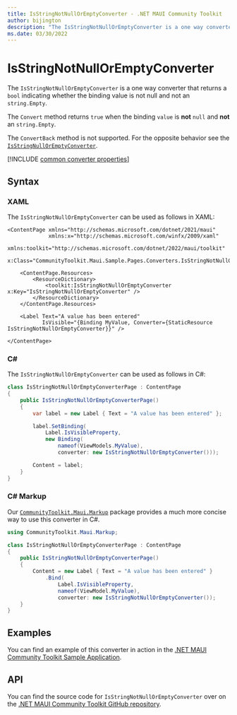 ```yaml
---
title: IsStringNotNullOrEmptyConverter - .NET MAUI Community Toolkit
author: bijington
description: "The IsStringNotNullOrEmptyConverter is a one way converter that returns a bool indicating whether the binding value is not null and not an string.Empty."
ms.date: 03/30/2022
---
```


# IsStringNotNullOrEmptyConverter

The `IsStringNotNullOrEmptyConverter` is a one way converter that returns a `bool` indicating whether the binding value is not null and not an `string.Empty`.

The `Convert` method returns `true` when the binding `value` is **not** `null` and **not** an `string.Empty`.

The `ConvertBack` method is not supported. For the opposite behavior see the [`IsStringNullOrEmptyConverter`](is-string-null-or-empty-converter.md).

[!INCLUDE [common converter properties](../includes/communitytoolkit-converter.md)]

## Syntax

### XAML

The `IsStringNotNullOrEmptyConverter` can be used as follows in XAML:

```xaml
<ContentPage xmlns="http://schemas.microsoft.com/dotnet/2021/maui"
             xmlns:x="http://schemas.microsoft.com/winfx/2009/xaml"
             xmlns:toolkit="http://schemas.microsoft.com/dotnet/2022/maui/toolkit"
             x:Class="CommunityToolkit.Maui.Sample.Pages.Converters.IsStringNotNullOrEmptyConverterPage">

    <ContentPage.Resources>
        <ResourceDictionary>
            <toolkit:IsStringNotNullOrEmptyConverter x:Key="IsStringNotNullOrEmptyConverter" />
        </ResourceDictionary>
    </ContentPage.Resources>

    <Label Text="A value has been entered"
           IsVisible="{Binding MyValue, Converter={StaticResource IsStringNotNullOrEmptyConverter}}" />

</ContentPage>
```

### C#

The `IsStringNotNullOrEmptyConverter` can be used as follows in C#:

```csharp
class IsStringNotNullOrEmptyConverterPage : ContentPage
{
    public IsStringNotNullOrEmptyConverterPage()
    {
        var label = new Label { Text = "A value has been entered" };

		label.SetBinding(
			Label.IsVisibleProperty,
			new Binding(
				nameof(ViewModels.MyValue),
				converter: new IsStringNotNullOrEmptyConverter()));

		Content = label;
    }
}
```

### C# Markup

Our [`CommunityToolkit.Maui.Markup`](../markup/markup.md) package provides a much more concise way to use this converter in C#.

```csharp
using CommunityToolkit.Maui.Markup;

class IsStringNotNullOrEmptyConverterPage : ContentPage
{
    public IsStringNotNullOrEmptyConverterPage()
    {
        Content = new Label { Text = "A value has been entered" }
            .Bind(
                Label.IsVisibleProperty,
                nameof(ViewModel.MyValue),
                converter: new IsStringNotNullOrEmptyConverter());
    }
}
```

## Examples

You can find an example of this converter in action in the [.NET MAUI Community Toolkit Sample Application](https://github.com/CommunityToolkit/Maui/blob/main/samples/CommunityToolkit.Maui.Sample/Pages/Converters/IsStringNotNullOrEmptyConverterPage.xaml).

## API

You can find the source code for `IsStringNotNullOrEmptyConverter` over on the [.NET MAUI Community Toolkit GitHub repository](https://github.com/CommunityToolkit/Maui/blob/main/src/CommunityToolkit.Maui/Converters/IsStringNotNullOrEmptyConverter.shared.cs).
